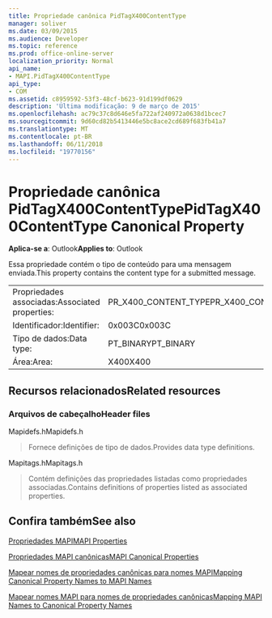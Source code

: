 ```yaml
---
title: Propriedade canônica PidTagX400ContentType
manager: soliver
ms.date: 03/09/2015
ms.audience: Developer
ms.topic: reference
ms.prod: office-online-server
localization_priority: Normal
api_name:
- MAPI.PidTagX400ContentType
api_type:
- COM
ms.assetid: c8959592-53f3-48cf-b623-91d199df0629
description: 'Última modificação: 9 de março de 2015'
ms.openlocfilehash: ac79c37c8d646e5fa722af240972a0638d1bcec7
ms.sourcegitcommit: 9d60cd82b5413446e5bc8ace2cd689f683fb41a7
ms.translationtype: MT
ms.contentlocale: pt-BR
ms.lasthandoff: 06/11/2018
ms.locfileid: "19770156"
---
```

# <a name="pidtagx400contenttype-canonical-property"></a><span data-ttu-id="923d6-103">Propriedade canônica PidTagX400ContentType</span><span class="sxs-lookup"><span data-stu-id="923d6-103">PidTagX400ContentType Canonical Property</span></span>

  
  
<span data-ttu-id="923d6-104">**Aplica-se a**: Outlook</span><span class="sxs-lookup"><span data-stu-id="923d6-104">**Applies to**: Outlook</span></span> 
  
<span data-ttu-id="923d6-105">Essa propriedade contém o tipo de conteúdo para uma mensagem enviada.</span><span class="sxs-lookup"><span data-stu-id="923d6-105">This property contains the content type for a submitted message.</span></span>
  
|||
|:-----|:-----|
|<span data-ttu-id="923d6-106">Propriedades associadas:</span><span class="sxs-lookup"><span data-stu-id="923d6-106">Associated properties:</span></span>  <br/> |<span data-ttu-id="923d6-107">PR_X400_CONTENT_TYPE</span><span class="sxs-lookup"><span data-stu-id="923d6-107">PR_X400_CONTENT_TYPE</span></span>  <br/> |
|<span data-ttu-id="923d6-108">Identificador:</span><span class="sxs-lookup"><span data-stu-id="923d6-108">Identifier:</span></span>  <br/> |<span data-ttu-id="923d6-109">0x003C</span><span class="sxs-lookup"><span data-stu-id="923d6-109">0x003C</span></span>  <br/> |
|<span data-ttu-id="923d6-110">Tipo de dados:</span><span class="sxs-lookup"><span data-stu-id="923d6-110">Data type:</span></span>  <br/> |<span data-ttu-id="923d6-111">PT_BINARY</span><span class="sxs-lookup"><span data-stu-id="923d6-111">PT_BINARY</span></span>  <br/> |
|<span data-ttu-id="923d6-112">Área:</span><span class="sxs-lookup"><span data-stu-id="923d6-112">Area:</span></span>  <br/> |<span data-ttu-id="923d6-113">X400</span><span class="sxs-lookup"><span data-stu-id="923d6-113">X400</span></span>  <br/> |
   
## <a name="related-resources"></a><span data-ttu-id="923d6-114">Recursos relacionados</span><span class="sxs-lookup"><span data-stu-id="923d6-114">Related resources</span></span>

### <a name="header-files"></a><span data-ttu-id="923d6-115">Arquivos de cabeçalho</span><span class="sxs-lookup"><span data-stu-id="923d6-115">Header files</span></span>

<span data-ttu-id="923d6-116">Mapidefs.h</span><span class="sxs-lookup"><span data-stu-id="923d6-116">Mapidefs.h</span></span>
  
> <span data-ttu-id="923d6-117">Fornece definições de tipo de dados.</span><span class="sxs-lookup"><span data-stu-id="923d6-117">Provides data type definitions.</span></span>
    
<span data-ttu-id="923d6-118">Mapitags.h</span><span class="sxs-lookup"><span data-stu-id="923d6-118">Mapitags.h</span></span>
  
> <span data-ttu-id="923d6-119">Contém definições das propriedades listadas como propriedades associadas.</span><span class="sxs-lookup"><span data-stu-id="923d6-119">Contains definitions of properties listed as associated properties.</span></span>
    
## <a name="see-also"></a><span data-ttu-id="923d6-120">Confira também</span><span class="sxs-lookup"><span data-stu-id="923d6-120">See also</span></span>



[<span data-ttu-id="923d6-121">Propriedades MAPI</span><span class="sxs-lookup"><span data-stu-id="923d6-121">MAPI Properties</span></span>](mapi-properties.md)
  
[<span data-ttu-id="923d6-122">Propriedades MAPI canônicas</span><span class="sxs-lookup"><span data-stu-id="923d6-122">MAPI Canonical Properties</span></span>](mapi-canonical-properties.md)
  
[<span data-ttu-id="923d6-123">Mapear nomes de propriedades canônicas para nomes MAPI</span><span class="sxs-lookup"><span data-stu-id="923d6-123">Mapping Canonical Property Names to MAPI Names</span></span>](mapping-canonical-property-names-to-mapi-names.md)
  
[<span data-ttu-id="923d6-124">Mapear nomes MAPI para nomes de propriedades canônicas</span><span class="sxs-lookup"><span data-stu-id="923d6-124">Mapping MAPI Names to Canonical Property Names</span></span>](mapping-mapi-names-to-canonical-property-names.md)

